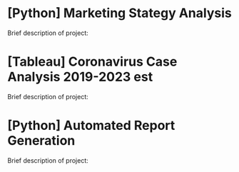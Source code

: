 # [Python] Marketing Stategy Analysis 
Brief description of project:
# [Tableau] Coronavirus Case Analysis 2019-2023 est
Brief description of project:
# [Python] Automated Report Generation
Brief description of project:
